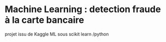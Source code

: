 # Machine Learning  : detection fraude à la carte bancaire
projet issu de Kaggle
ML sous scikit learn /python
